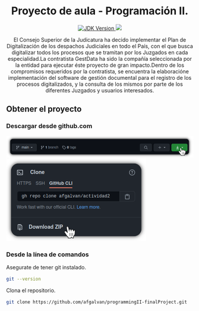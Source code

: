 <h1 align="center">
    <span> Proyecto de aula - Programación II.</span>
    <br />
</h1>

<p align="center">
    <a href="https://www.oracle.com/java/technologies/javase/javase-jdk8-downloads.html">
        <img src="https://img.shields.io/badge/OpenJDK-v1.8-orange" alt="JDK Version" title="JDK Version" />
    </a>
    <a href="https://www.codacy.com/gh/afgalvan/actividad3/dashboard?utm_source=github.com&amp;utm_medium=referral&amp;utm_content=afgalvan/actividad3&amp;utm_campaign=Badge_Grade">
        <img src="https://app.codacy.com/project/badge/Grade/88b00cbbff794b96a863dc4733943525" />
    </a>
</p>

<p align="center">
    El Consejo Superior de la Judicatura ha decido implementar el Plan de Digitalización de los despachos Judiciales en todo el País, con el que busca digitalizar todos los procesos que se tramitan por los Juzgados en cada especialidad.La contratista GestData ha sido la compañía seleccionada por la entidad para ejecutar éste proyecto de gran impacto.Dentro  de  los compromisos  requeridos  por  la contratista, se  encuentra  la  elaboracióne  implementación  del  software  de gestión documental para el registro de los procesos digitalizados, y la consulta de los mismos por parte de los diferentes Juzgados y usuarios interesados.
</p>

## Obtener el proyecto

### Descargar desde github.com

![GitHub button](./docs/img/download_github.png)
![Download repo](./docs/img/download_github2.png)

### Desde la línea de comandos

Asegurate de tener git instalado.

```bash
git --version
```

Clona el repositorio.

```bash
git clone https://github.com/afgalvan/programmingII-finalProject.git
```
